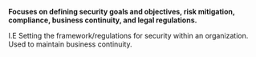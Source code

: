 **Focuses on defining security goals and objectives, risk mitigation, compliance, business continuity, and legal regulations.**

I.E Setting the framework/regulations for security within an organization. Used to maintain business continuity.